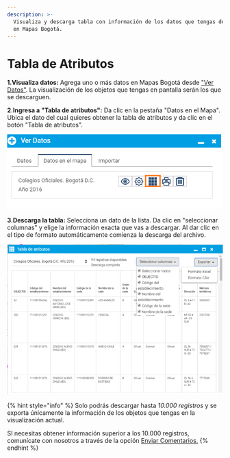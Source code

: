 ```yaml
---
description: >-
  Visualiza y descarga tabla con información de los datos que tengas desplegados
  en Mapas Bogotá.
---
```


# Tabla de Atributos

**1.Visualiza datos:** Agrega uno o más datos en Mapas Bogotá desde ["Ver Datos"](https://mapasbogota.gitbook.io/ayuda/~/edit/drafts/-LFwQlBPP5PC2nXTBPm8/ver-datos). La visualización de los objetos que tengas en pantalla serán los que se descarguen.

**2.Ingresa a "Tabla de atributos":** Da clic en la pestaña "Datos en el Mapa". Ubica el dato del cual quieres obtener la tabla de atributos y da clic en el botón "Tabla de atributos".

![](../.gitbook/assets/image.png)

**3.Descarga la tabla:** Selecciona un dato de la lista. Da clic en "seleccionar columnas" y elige la información exacta que vas a descargar. Al dar clic en el tipo de formato automáticamente comienza la descarga del archivo.

![](../.gitbook/assets/image%20%2856%29.png)



{% hint style="info" %}
Solo podrás descargar hasta _10.000 registros_ y  se exporta únicamente la información de los objetos que tengas en la visualización actual.

SI necesitas obtener información superior a los 10.000 registros, comunícate con nosotros a través de la opción [Enviar Comentarios.](https://mapasbogota.gitbook.io/ayuda/~/edit/drafts/-LFwQlBPP5PC2nXTBPm8/enviar-comentario)
{% endhint %}



